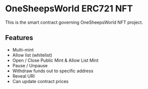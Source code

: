 # OneSheepsWorld ERC721 NFT

This is the smart contract governing OneSheepsWorld NFT project.

## Features
- Multi-mint
- Allow list (whitelist)
- Open / Close Public Mint & Allow List Mint
- Pause / Unpause
- Withdraw funds out to specific address
- Reveal URI
- Can update contract prices
